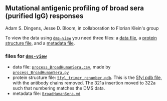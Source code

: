 ## Mutational antigenic profiling of broad sera (purified IgG) responses 

Adam S. Dingens, Jesse D. Bloom, in collaboration to Florian Klein's group

To view the data using [`dms-view`](dms-view.github.io) you need three files: a [data file](process_BroadHumanSera.csv), a [protein structure file](5fyl_trimer_renumber.pdb), and a [metadata file](BroadHumanSera.md).

### files for [`dms-view`](dms-view.github.io) 

- data file: [`process_BroadHumanSera.csv`](process_BroadHumanSera.csv), made by [`process_BroadHumanSera.py`](process_BroadHumanSera.py)
- protein structure file: [`5fyl_trimer_renumber.pdb`](5fyl_trimer_renumber.pdb). This is the [5fyl pdb file](https://www.rcsb.org/structure/5FYL), with the antibody chains removed. The 321a insertion moved to 322a such that numbering matches the DMS data.  
- metadata file: [`BroadHumanSera.md`](BroadHumanSera.md)

